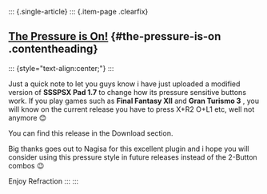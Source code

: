 ::: {.single-article}
::: {.item-page .clearfix}
## [The Pressure is On!](/151-the-pressure-is-on.html) {#the-pressure-is-on .contentheading}

::: {style="text-align:center;"}
:::

Just a quick note to let you guys know i have just uploaded a modified
version of **SSSPSX Pad 1.7** to change how its pressure sensitive
buttons work. If you play games such as **Final Fantasy XII** and **Gran
Turismo 3** , you will know on the current release you have to press
X+R2 O+L1 etc, well not anymore
😊

You can find this release in the Download section.

Big thanks goes out to Nagisa for this excellent plugin and i hope you
will consider using this pressure style in future releases instead of
the 2-Button combos
😉

Enjoy
Refraction
:::
:::
